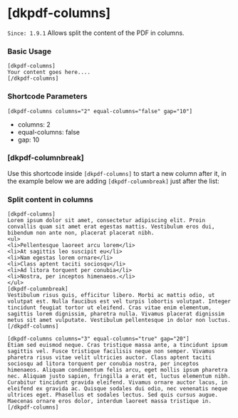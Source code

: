 # [dkpdf-columns]

`Since: 1.9.1`
Allows split the content of the PDF in columns.

### Basic Usage
```
[dkpdf-columns]
Your content goes here....
[/dkpdf-columns]
```

### Shortcode Parameters

`[dkpdf-columns columns="2" equal-columns="false" gap="10"]`

* columns: 2
* equal-columns: false
* gap: 10

### [dkpdf-columnbreak]

Use this shortcode inside `[dkpdf-columns]` to start a new column after it, in the example below we are adding `[dkpdf-columnbreak]` just after the list:

### Split content in columns

```
[dkpdf-columns]
Lorem ipsum dolor sit amet, consectetur adipiscing elit. Proin convallis quam sit amet erat egestas mattis. Vestibulum eros dui, bibendum non ante non, placerat placerat nibh.
<ul>
<li>Pellentesque laoreet arcu lorem</li>
<li>At sagittis leo suscipit eu</li>
<li>Nam egestas lorem ornare</li>
<li>Class aptent taciti sociosqu</li>
<li>Ad litora torquent per conubia</li>
<li>Nostra, per inceptos himenaeos.</li>
</ul>
[dkpdf-columnbreak]
Vestibulum risus quis, efficitur libero. Morbi ac mattis odio, ut volutpat est. Nulla faucibus est vel turpis lobortis volutpat. Integer tincidunt feugiat tortor ut eleifend. Cras vitae enim elementum, sagittis lorem dignissim, pharetra nulla. Vivamus placerat dignissim metus sit amet vulputate. Vestibulum pellentesque in dolor non luctus.
[/dkpdf-columns]

[dkpdf-columns columns="3" equal-columns="true" gap="20"]
Etiam sed euismod neque. Cras tristique massa ante, a tincidunt ipsum sagittis vel. Fusce tristique facilisis neque non semper. Vivamus pharetra risus vitae velit ultricies auctor. Class aptent taciti sociosqu ad litora torquent per conubia nostra, per inceptos himenaeos. Aliquam condimentum felis arcu, eget mollis ipsum pharetra nec. Aliquam justo sapien, fringilla a erat et, luctus elementum nibh. Curabitur tincidunt gravida eleifend. Vivamus ornare auctor lacus, in eleifend ex gravida ac. Quisque sodales dui odio, nec venenatis neque ultrices eget. Phasellus et sodales lectus. Sed quis cursus augue. Maecenas ornare eros dolor, interdum laoreet massa tristique in.
[/dkpdf-columns]
```